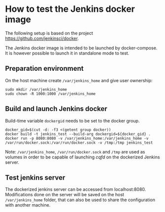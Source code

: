 <!--
Copyright (C) 2021, RTE (http://www.rte-france.com)
SPDX-License-Identifier: CC-BY-4.0
-->

# How to test the Jenkins docker image

The following setup is based on the project
https://github.com/jenkinsci/docker.

The Jenkins docker image is intended to be launched by
docker-compose. It is however possible to launch it in standalone mode
to test.

## Preparation environment

On the host machine create `/var/jenkins_home` and give user
ownership:

```
sudo mkdir /var/jenkins_home
sudo chown -R 1000:1000 /var/jenkins_home
```

## Build and launch Jenkins docker

Build-time variable `dockergid` needs to be set to the docker group.

```
docker_gid=$(cut -d: -f3 <(getent group docker))
docker build -t jenkins_test --build-arg dockergid=${docker_gid} .
docker run -p 8080:8080 -v /var/jenkins_home:/var/jenkins_home -v /var/run/docker.sock:/var/run/docker.sock -v /tmp:/tmp jenkins_test
```

Note: `/var/jenkins_home`, `/var/run/docker.sock` and `/tmp` are used
as volumes in order to be capable of launching *cqfd* on the
dockerized Jenkins server.

## Test jenkins server

The dockerized jenkins server can be accessed from
localhost:8080. Modifications done on the server will be saved on the
host `/var/jenkins_home` folder, that can also be used to share the
configuration with another machine.
